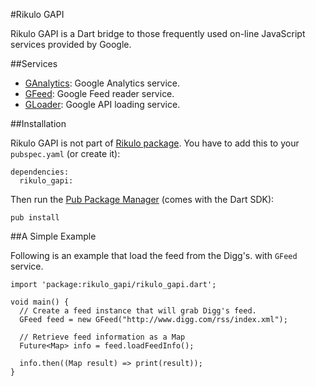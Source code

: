 #Rikulo GAPI

Rikulo GAPI is a Dart bridge to those frequently used on-line JavaScript services provided by Google. 

##Services

* [GAnalytics](gapi:gapi): Google Analytics service.
* [GFeed](gapi:gapi): Google Feed reader service.
* [GLoader](gapi:gapi): Google API loading service.

##Installation

Rikulo GAPI is not part of [Rikulo package](http://pub.dartlang.org/packages/rikulo).
You have to add this to your `pubspec.yaml` (or create it):

    dependencies:
      rikulo_gapi:

Then run the [Pub Package Manager](http://pub.dartlang.org/doc) (comes with the Dart SDK):

    pub install

##A Simple Example

Following is an example that load the feed from the Digg's. with `GFeed` service. 

    import 'package:rikulo_gapi/rikulo_gapi.dart';

    void main() {
      // Create a feed instance that will grab Digg's feed.
      GFeed feed = new GFeed("http://www.digg.com/rss/index.xml");

      // Retrieve feed information as a Map
      Future<Map> info = feed.loadFeedInfo();

      info.then((Map result) => print(result));
    }
